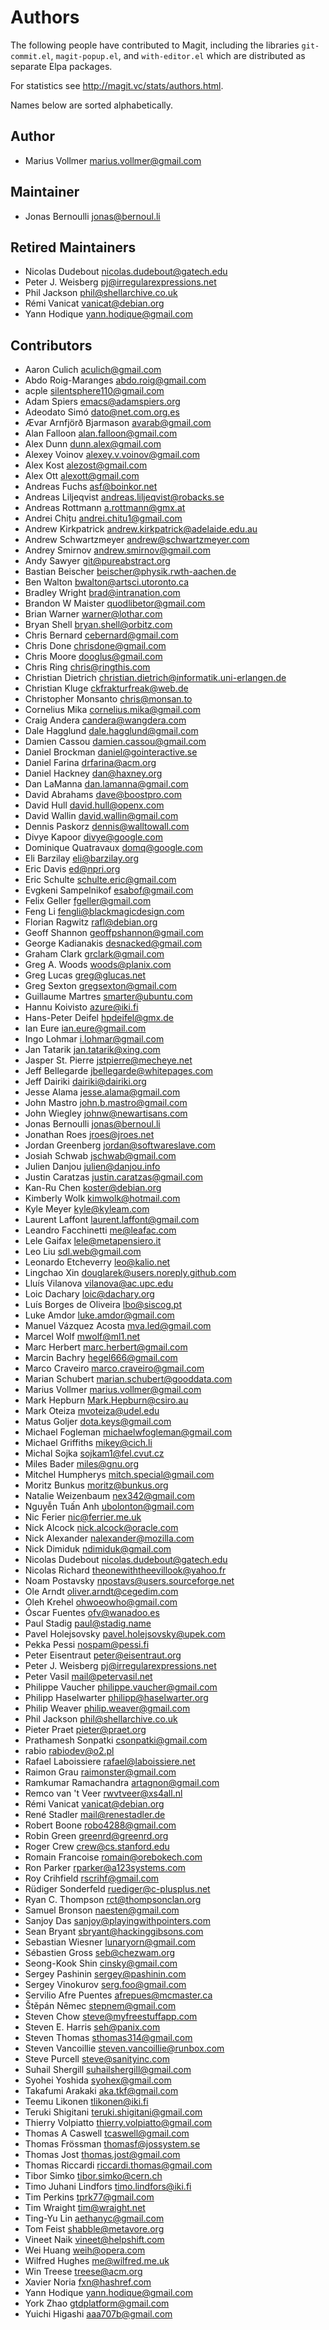 Authors
=======

The following people have contributed to Magit, including the
libraries `git-commit.el`, `magit-popup.el`, and `with-editor.el`
which are distributed as separate Elpa packages.

For statistics see http://magit.vc/stats/authors.html.

Names below are sorted alphabetically.

Author
------

- Marius Vollmer <marius.vollmer@gmail.com>

Maintainer
----------

- Jonas Bernoulli <jonas@bernoul.li>

Retired Maintainers
-------------------

- Nicolas Dudebout <nicolas.dudebout@gatech.edu>
- Peter J. Weisberg <pj@irregularexpressions.net>
- Phil Jackson <phil@shellarchive.co.uk>
- Rémi Vanicat <vanicat@debian.org>
- Yann Hodique <yann.hodique@gmail.com>

Contributors
------------

- Aaron Culich <aculich@gmail.com>
- Abdo Roig-Maranges <abdo.roig@gmail.com>
- acple <silentsphere110@gmail.com>
- Adam Spiers <emacs@adamspiers.org>
- Adeodato Simó <dato@net.com.org.es>
- Ævar Arnfjörð Bjarmason <avarab@gmail.com>
- Alan Falloon <alan.falloon@gmail.com>
- Alex Dunn <dunn.alex@gmail.com>
- Alexey Voinov <alexey.v.voinov@gmail.com>
- Alex Kost <alezost@gmail.com>
- Alex Ott <alexott@gmail.com>
- Andreas Fuchs <asf@boinkor.net>
- Andreas Liljeqvist <andreas.liljeqvist@robacks.se>
- Andreas Rottmann <a.rottmann@gmx.at>
- Andrei Chițu <andrei.chitu1@gmail.com>
- Andrew Kirkpatrick <andrew.kirkpatrick@adelaide.edu.au>
- Andrew Schwartzmeyer <andrew@schwartzmeyer.com>
- Andrey Smirnov <andrew.smirnov@gmail.com>
- Andy Sawyer <git@pureabstract.org>
- Bastian Beischer <beischer@physik.rwth-aachen.de>
- Ben Walton <bwalton@artsci.utoronto.ca>
- Bradley Wright <brad@intranation.com>
- Brandon W Maister <quodlibetor@gmail.com>
- Brian Warner <warner@lothar.com>
- Bryan Shell <bryan.shell@orbitz.com>
- Chris Bernard <cebernard@gmail.com>
- Chris Done <chrisdone@gmail.com>
- Chris Moore <dooglus@gmail.com>
- Chris Ring <chris@ringthis.com>
- Christian Dietrich <christian.dietrich@informatik.uni-erlangen.de>
- Christian Kluge <ckfrakturfreak@web.de>
- Christopher Monsanto <chris@monsan.to>
- Cornelius Mika <cornelius.mika@gmail.com>
- Craig Andera <candera@wangdera.com>
- Dale Hagglund <dale.hagglund@gmail.com>
- Damien Cassou <damien.cassou@gmail.com>
- Daniel Brockman <daniel@gointeractive.se>
- Daniel Farina <drfarina@acm.org>
- Daniel Hackney <dan@haxney.org>
- Dan LaManna <dan.lamanna@gmail.com>
- David Abrahams <dave@boostpro.com>
- David Hull <david.hull@openx.com>
- David Wallin <david.wallin@gmail.com>
- Dennis Paskorz <dennis@walltowall.com>
- Divye Kapoor <divye@google.com>
- Dominique Quatravaux <domq@google.com>
- Eli Barzilay <eli@barzilay.org>
- Eric Davis <ed@npri.org>
- Eric Schulte <schulte.eric@gmail.com>
- Evgkeni Sampelnikof <esabof@gmail.com>
- Felix Geller <fgeller@gmail.com>
- Feng Li <fengli@blackmagicdesign.com>
- Florian Ragwitz <rafl@debian.org>
- Geoff Shannon <geoffpshannon@gmail.com>
- George Kadianakis <desnacked@gmail.com>
- Graham Clark <grclark@gmail.com>
- Greg A. Woods <woods@planix.com>
- Greg Lucas <greg@glucas.net>
- Greg Sexton <gregsexton@gmail.com>
- Guillaume Martres <smarter@ubuntu.com>
- Hannu Koivisto <azure@iki.fi>
- Hans-Peter Deifel <hpdeifel@gmx.de>
- Ian Eure <ian.eure@gmail.com>
- Ingo Lohmar <i.lohmar@gmail.com>
- Jan Tatarik <jan.tatarik@xing.com>
- Jasper St. Pierre <jstpierre@mecheye.net>
- Jeff Bellegarde <jbellegarde@whitepages.com>
- Jeff Dairiki <dairiki@dairiki.org>
- Jesse Alama <jesse.alama@gmail.com>
- John Mastro <john.b.mastro@gmail.com>
- John Wiegley <johnw@newartisans.com>
- Jonas Bernoulli <jonas@bernoul.li>
- Jonathan Roes <jroes@jroes.net>
- Jordan Greenberg <jordan@softwareslave.com>
- Josiah Schwab <jschwab@gmail.com>
- Julien Danjou <julien@danjou.info>
- Justin Caratzas <justin.caratzas@gmail.com>
- Kan-Ru Chen <koster@debian.org>
- Kimberly Wolk <kimwolk@hotmail.com>
- Kyle Meyer <kyle@kyleam.com>
- Laurent Laffont <laurent.laffont@gmail.com>
- Leandro Facchinetti <me@leafac.com>
- Lele Gaifax <lele@metapensiero.it>
- Leo Liu <sdl.web@gmail.com>
- Leonardo Etcheverry <leo@kalio.net>
- Lingchao Xin <douglarek@users.noreply.github.com>
- Lluís Vilanova <vilanova@ac.upc.edu>
- Loic Dachary <loic@dachary.org>
- Luís Borges de Oliveira <lbo@siscog.pt>
- Luke Amdor <luke.amdor@gmail.com>
- Manuel Vázquez Acosta <mva.led@gmail.com>
- Marcel Wolf <mwolf@ml1.net>
- Marc Herbert <marc.herbert@gmail.com>
- Marcin Bachry <hegel666@gmail.com>
- Marco Craveiro <marco.craveiro@gmail.com>
- Marian Schubert <marian.schubert@gooddata.com>
- Marius Vollmer <marius.vollmer@gmail.com>
- Mark Hepburn <Mark.Hepburn@csiro.au>
- Mark Oteiza <mvoteiza@udel.edu>
- Matus Goljer <dota.keys@gmail.com>
- Michael Fogleman <michaelwfogleman@gmail.com>
- Michael Griffiths <mikey@cich.li>
- Michal Sojka <sojkam1@fel.cvut.cz>
- Miles Bader <miles@gnu.org>
- Mitchel Humpherys <mitch.special@gmail.com>
- Moritz Bunkus <moritz@bunkus.org>
- Natalie Weizenbaum <nex342@gmail.com>
- Nguyễn Tuấn Anh <ubolonton@gmail.com>
- Nic Ferier <nic@ferrier.me.uk>
- Nick Alcock <nick.alcock@oracle.com>
- Nick Alexander <nalexander@mozilla.com>
- Nick Dimiduk <ndimiduk@gmail.com>
- Nicolas Dudebout <nicolas.dudebout@gatech.edu>
- Nicolas Richard <theonewiththeevillook@yahoo.fr>
- Noam Postavsky <npostavs@users.sourceforge.net>
- Ole Arndt <oliver.arndt@cegedim.com>
- Oleh Krehel <ohwoeowho@gmail.com>
- Óscar Fuentes <ofv@wanadoo.es>
- Paul Stadig <paul@stadig.name>
- Pavel Holejsovsky <pavel.holejsovsky@upek.com>
- Pekka Pessi <nospam@pessi.fi>
- Peter Eisentraut <peter@eisentraut.org>
- Peter J. Weisberg <pj@irregularexpressions.net>
- Peter Vasil <mail@petervasil.net>
- Philippe Vaucher <philippe.vaucher@gmail.com>
- Philipp Haselwarter <philipp@haselwarter.org>
- Philip Weaver <philip.weaver@gmail.com>
- Phil Jackson <phil@shellarchive.co.uk>
- Pieter Praet <pieter@praet.org>
- Prathamesh Sonpatki <csonpatki@gmail.com>
- rabio <rabiodev@o2.pl>
- Rafael Laboissiere <rafael@laboissiere.net>
- Raimon Grau <raimonster@gmail.com>
- Ramkumar Ramachandra <artagnon@gmail.com>
- Remco van 't Veer <rwvtveer@xs4all.nl>
- Rémi Vanicat <vanicat@debian.org>
- René Stadler <mail@renestadler.de>
- Robert Boone <robo4288@gmail.com>
- Robin Green <greenrd@greenrd.org>
- Roger Crew <crew@cs.stanford.edu>
- Romain Francoise <romain@orebokech.com>
- Ron Parker <rparker@a123systems.com>
- Roy Crihfield <rscrihf@gmail.com>
- Rüdiger Sonderfeld <ruediger@c-plusplus.net>
- Ryan C. Thompson <rct@thompsonclan.org>
- Samuel Bronson <naesten@gmail.com>
- Sanjoy Das <sanjoy@playingwithpointers.com>
- Sean Bryant <sbryant@hackinggibsons.com>
- Sebastian Wiesner <lunaryorn@gmail.com>
- Sébastien Gross <seb@chezwam.org>
- Seong-Kook Shin <cinsky@gmail.com>
- Sergey Pashinin <sergey@pashinin.com>
- Sergey Vinokurov <serg.foo@gmail.com>
- Servilio Afre Puentes <afrepues@mcmaster.ca>
- Štěpán Němec <stepnem@gmail.com>
- Steven Chow <steve@myfreestuffapp.com>
- Steven E. Harris <seh@panix.com>
- Steven Thomas <sthomas314@gmail.com>
- Steven Vancoillie <steven.vancoillie@runbox.com>
- Steve Purcell <steve@sanityinc.com>
- Suhail Shergill <suhailshergill@gmail.com>
- Syohei Yoshida <syohex@gmail.com>
- Takafumi Arakaki <aka.tkf@gmail.com>
- Teemu Likonen <tlikonen@iki.fi>
- Teruki Shigitani <teruki.shigitani@gmail.com>
- Thierry Volpiatto <thierry.volpiatto@gmail.com>
- Thomas A Caswell <tcaswell@gmail.com>
- Thomas Frössman <thomasf@jossystem.se>
- Thomas Jost <thomas.jost@gmail.com>
- Thomas Riccardi <riccardi.thomas@gmail.com>
- Tibor Simko <tibor.simko@cern.ch>
- Timo Juhani Lindfors <timo.lindfors@iki.fi>
- Tim Perkins <tprk77@gmail.com>
- Tim Wraight <tim@wraight.net>
- Ting-Yu Lin <aethanyc@gmail.com>
- Tom Feist <shabble@metavore.org>
- Vineet Naik <vineet@helpshift.com>
- Wei Huang <weih@opera.com>
- Wilfred Hughes <me@wilfred.me.uk>
- Win Treese <treese@acm.org>
- Xavier Noria <fxn@hashref.com>
- Yann Hodique <yann.hodique@gmail.com>
- York Zhao <gtdplatform@gmail.com>
- Yuichi Higashi <aaa707b@gmail.com>
